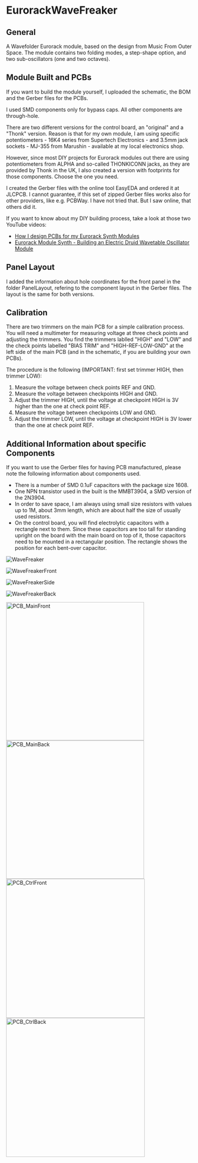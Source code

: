 # EurorackWaveFreaker
## General
A Wavefolder Eurorack module, based on the design from Music From Outer Space.
The module contains two folding modes, a step-shape option, and two sub-oscillators (one and two octaves).

## Module Built and PCBs
If you want to build the module yourself, I uploaded the schematic, the BOM and the Gerber files for the PCBs.

I used SMD components only for bypass caps. All other components are through-hole.

There are two different versions for the control board, an "original" and a "Thonk" version.
Reason is that for my own module, I am using specific potentiometers - 16K4 series from Supertech Electronics - and 3.5mm jack sockets - MJ-355 from Marushin - available at my local electronics shop.

However, since most DIY projects for Eurorack modules out there are using potentiometers from ALPHA and so-called THONKICONN jacks, as they are provided by Thonk in the UK, I also created a version with footprints for those components.
Choose the one you need.

I created the Gerber files with the online tool EasyEDA and ordered it at JLCPCB.
I cannot guarantee, if this set of zipped Gerber files works also for other providers, like e.g. PCBWay. I have not tried that. But I saw online, that others did it.

If you want to know about my DIY building process, take a look at those two YouTube videos:
- [How I design PCBs for my Eurorack Synth Modules](https://youtu.be/pXtuV9Pv-m4)
- [Eurorack Module Synth - Building an Electric Druid Wavetable Oscillator Module](https://youtu.be/ECpdo4HfqLg)

## Panel Layout
I added the information about hole coordinates for the front panel in the folder PanelLayout, refering to the component layout in the Gerber files. The layout is the same for both versions.

## Calibration
There are two trimmers on the main PCB for a simple calibration process. You will need a multimeter for measuring voltage at three check points and adjusting the trimmers. You find the trimmers lablled "HIGH" and "LOW" and the check points labelled "BIAS TRIM" and "HIGH-REF-LOW-GND" at the left side of the main PCB (and in the schematic, if you are building your own PCBs).

The procedure is the following (IMPORTANT: first set trimmer HIGH, then trimmer LOW):
1. Measure the voltage between check points REF and GND.
2. Measure the voltage between checkpoints HIGH and GND.
3. Adjust the trimmer HIGH, until the voltage at checkpoint HIGH is 3V higher than the one at check point REF.
4. Measure the voltage between checkpoints LOW and GND.
5. Adjust the trimmer LOW, until the voltage at checkpoint HIGH is 3V lower than the one at check point REF.

## Additional Information about specific Components
If you want to use the Gerber files for having PCB manufactured, please note the following information about components used.

- There is a number of SMD 0.1uF capacitors with the package size 1608.
- One NPN transistor used in the built is the MMBT3904, a SMD version of the 2N3904.
- In order to save space, I am always using small size resistors with values up to 1M, about 3mm length, which are about half the size of usually used resistors.
- On the control board, you will find electrolytic capacitors with a rectangle next to them. Since these capacitors are too tall for standing upright on the board with the main board on top of it, those capacitors need to be mounted in a rectangular position. The rectangle shows the position for each bent-over capacitor.

![WaveFreaker](https://user-images.githubusercontent.com/97026614/196824804-af77b0a8-b712-40ef-9e81-32e5e2864ccc.jpeg)

![WaveFreakerFront](https://user-images.githubusercontent.com/97026614/196824841-a6f6eb17-96d8-45be-8816-dc57368cfec6.jpeg)

![WaveFreakerSide](https://user-images.githubusercontent.com/97026614/196824897-06b14745-d688-454a-bd55-1fa34c149f8b.jpeg)

![WaveFreakerBack](https://user-images.githubusercontent.com/97026614/196824923-6b84e06e-5777-4ddf-9c54-c3c271998109.jpeg)

<img width="374" alt="PCB_MainFront" src="https://user-images.githubusercontent.com/97026614/197115451-5e133072-26d9-4f4a-a7b6-3c1d0885b7c4.png">

<img width="374" alt="PCB_MainBack" src="https://user-images.githubusercontent.com/97026614/196825792-46e12dd5-2b23-42a9-bfc6-9df340f9e28c.png">

<img width="376" alt="PCB_CtrlFront" src="https://user-images.githubusercontent.com/97026614/196825819-9fb4e846-abb8-4a90-b5a3-e87b9a9848fd.png">

<img width="376" alt="PCB_CtrlBack" src="https://user-images.githubusercontent.com/97026614/196825848-ed629668-8dae-4594-af02-d5eb70f20704.png">
